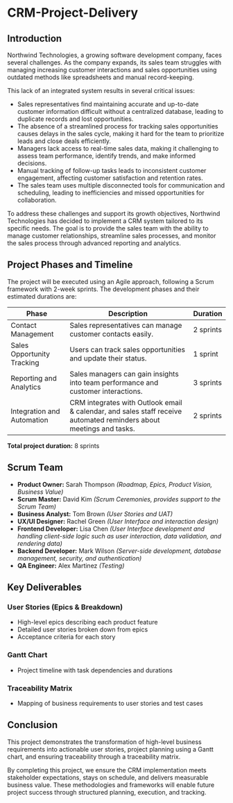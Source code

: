 # CRM-Project-Delivery

## Introduction  

Northwind Technologies, a growing software development company, faces several challenges. As the company expands, its sales team struggles with managing increasing customer interactions and sales opportunities using outdated methods like spreadsheets and manual record-keeping.  

This lack of an integrated system results in several critical issues:  

- Sales representatives find maintaining accurate and up-to-date customer information difficult without a centralized database, leading to duplicate records and lost opportunities.  
- The absence of a streamlined process for tracking sales opportunities causes delays in the sales cycle, making it hard for the team to prioritize leads and close deals efficiently.  
- Managers lack access to real-time sales data, making it challenging to assess team performance, identify trends, and make informed decisions.  
- Manual tracking of follow-up tasks leads to inconsistent customer engagement, affecting customer satisfaction and retention rates.  
- The sales team uses multiple disconnected tools for communication and scheduling, leading to inefficiencies and missed opportunities for collaboration.  

To address these challenges and support its growth objectives, Northwind Technologies has decided to implement a CRM system tailored to its specific needs. The goal is to provide the sales team with the ability to manage customer relationships, streamline sales processes, and monitor the sales process through advanced reporting and analytics.  

## Project Phases and Timeline  

The project will be executed using an Agile approach, following a Scrum framework with 2-week sprints. The development phases and their estimated durations are:  

| Phase | Description | Duration |  
|-------|------------|----------|  
| Contact Management | Sales representatives can manage customer contacts easily. | 2 sprints |  
| Sales Opportunity Tracking | Users can track sales opportunities and update their status. | 1 sprint |  
| Reporting and Analytics | Sales managers can gain insights into team performance and customer interactions. | 3 sprints |  
| Integration and Automation | CRM integrates with Outlook email & calendar, and sales staff receive automated reminders about meetings and tasks. | 2 sprints |  

**Total project duration:** 8 sprints  

## Scrum Team  

- **Product Owner:** Sarah Thompson *(Roadmap, Epics, Product Vision, Business Value)*  
- **Scrum Master:** David Kim *(Scrum Ceremonies, provides support to the Scrum Team)*  
- **Business Analyst:** Tom Brown *(User Stories and UAT)*  
- **UX/UI Designer:** Rachel Green *(User Interface and interaction design)*  
- **Frontend Developer:** Lisa Chen *(User Interface development and handling client-side logic such as user interaction, data validation, and rendering data)*  
- **Backend Developer:** Mark Wilson *(Server-side development, database management, security, and authentication)*  
- **QA Engineer:** Alex Martinez *(Testing)*  

## Key Deliverables  

### User Stories (Epics & Breakdown)  

- High-level epics describing each product feature  
- Detailed user stories broken down from epics  
- Acceptance criteria for each story  

### Gantt Chart  

- Project timeline with task dependencies and durations  

### Traceability Matrix  

- Mapping of business requirements to user stories and test cases  

## Conclusion  

This project demonstrates the transformation of high-level business requirements into actionable user stories, project planning using a Gantt chart, and ensuring traceability through a traceability matrix.  

By completing this project, we ensure the CRM implementation meets stakeholder expectations, stays on schedule, and delivers measurable business value. These methodologies and frameworks will enable future project success through structured planning, execution, and tracking.  

